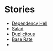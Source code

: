 # Stories

* [Dependency Hell](./dependency-hell.md)
* [Salad](./Salad.pdf)
* [Duplicitous](./Duplicitous.pdf)
* [Base Rate](./Base%20Rate.pdf)
* 
